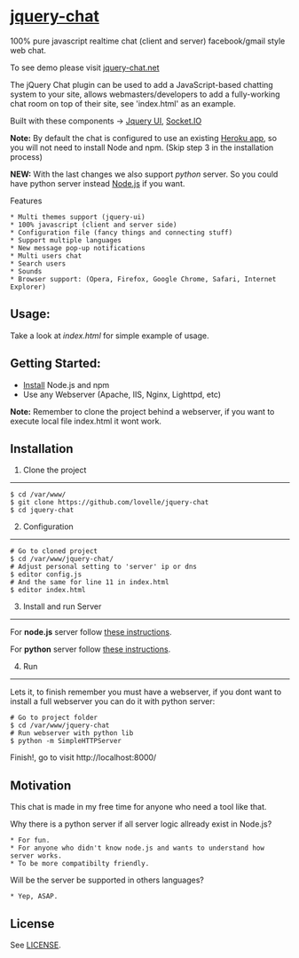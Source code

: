 [jquery-chat](http://jquery-chat.net/)
===

100% pure javascript realtime chat (client and server) facebook/gmail style web chat.

To see demo please visit [jquery-chat.net](http://jquery-chat.net)

The jQuery Chat plugin can be used to add a JavaScript-based chatting system to your site, 
allows webmasters/developers to add a fully-working chat room on top of their site, see 'index.html' as an example.

Built with these components -> [Jquery UI](http://jqueryui.com/), [Socket.IO](http://socket.io/)

**Note:** By default the chat is configured to use an existing [Heroku app](http://jquery-chat.herokuapp.com/socket.io), so you will not need to install Node and npm.
(Skip step 3 in the installation process)

**NEW:** With the last changes we also support *python* server.
So you could have python server instead [Node.js](http://nodejs.org/) if you want.


Features

	* Multi themes support (jquery-ui)
	* 100% javascript (client and server side)
	* Configuration file (fancy things and connecting stuff)
	* Support multiple languages
	* New message pop-up notifications
	* Multi users chat
	* Search users
	* Sounds 
	* Browser support: (Opera, Firefox, Google Chrome, Safari, Internet Explorer)


Usage:
---

Take a look at *index.html* for simple example of usage.


Getting Started:
---

* [Install](https://docs.npmjs.com/getting-started/installing-node) Node.js and npm
* Use any Webserver (Apache, IIS, Nginx, Lighttpd, etc)

**Note:** Remember to clone the project behind a webserver, if you want to execute local file index.html it wont work.


Installation
---

1. Clone the project
---

	$ cd /var/www/
	$ git clone https://github.com/lovelle/jquery-chat
	$ cd jquery-chat

2. Configuration
---

	# Go to cloned project
	$ cd /var/www/jquery-chat/
	# Adjust personal setting to 'server' ip or dns
	$ editor config.js
	# And the same for line 11 in index.html
	$ editor index.html

3. Install and run Server
---

For **node.js** server follow [these instructions](https://github.com/lovelle/jquery-chat/blob/master/server/node/README.md).

For **python** server follow [these instructions](https://github.com/lovelle/jquery-chat/blob/master/server/python/README.md).


4. Run
---

Lets it, to finish remember you must have a webserver, if you dont want to install a full webserver you can do it with python server:

	# Go to project folder
	$ cd /var/www/jquery-chat
	# Run webserver with python lib
	$ python -m SimpleHTTPServer

Finish!, go to visit http://localhost:8000/


Motivation
---
This chat is made in my free time for anyone who need a tool like that.

Why there is a python server if all server logic allready exist in Node.js?

	* For fun.
	* For anyone who didn't know node.js and wants to understand how server works.
	* To be more compatibilty friendly.

Will be the server be supported in others languages?

	* Yep, ASAP.


License
---

See [LICENSE](https://github.com/lovelle/jquery-chat/blob/master/LICENSE).
